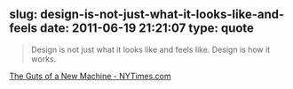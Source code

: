 slug: design-is-not-just-what-it-looks-like-and-feels
date: 2011-06-19 21:21:07
type: quote
---

> Design is not just what it looks like and feels like. Design is how it works.

[The Guts of a New Machine - NYTimes.com](http://www.nytimes.com/2003/11/30/magazine/30IPOD.html)
